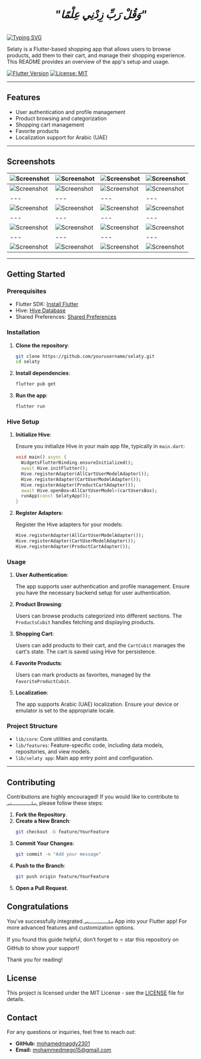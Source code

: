<div align="center">

# *"وَقُلْ رَبِّ زِدْنِي عِلْمًا"*

</div>
<br clear="both">
<a href="https://git.io/typing-svg"><img src="https://readme-typing-svg.demolab.com?font=Protest+Guerrilla&weight=900&size=45&pause=1000&color=F78918&width=835&height=100&lines=سلـــــــتى+%F0%9F%98%8A%E2%9C%8C%EF%B8%8F" alt="Typing SVG" /></a>
<br clear="both">

Selaty is a Flutter-based shopping app that allows users to browse products, add them to their cart, and manage their shopping experience. This README provides an overview of the app's setup and usage.

[![Flutter Version](https://img.shields.io/badge/Flutter-v3.0-blue.svg)](https://flutter.dev/)
[![License: MIT](https://img.shields.io/badge/License-MIT-yellow.svg)](https://opensource.org/licenses/MIT)

---
## Features

- User authentication and profile management
- Product browsing and categorization
- Shopping cart management
- Favorite products
- Localization support for Arabic (UAE)

---
## Screenshots

| ![Screenshot](assets/screenshots/1.png) | ![Screenshot](assets/screenshots/2.png) | ![Screenshot](assets/screenshots/3.png)  | ![Screenshot](assets/screenshots/4.png)  |
|---|---|---|---|
| ![Screenshot](assets/screenshots/5.png) | ![Screenshot](assets/screenshots/6.png) | ![Screenshot](assets/screenshots/7.png)  | ![Screenshot](assets/screenshots/8.png)  |
|---|---|---|---|
| ![Screenshot](assets/screenshots/9.png) | ![Screenshot](assets/screenshots/10.png) | ![Screenshot](assets/screenshots/11.png)  | ![Screenshot](assets/screenshots/12.png)  |
|---|---|---|---|
| ![Screenshot](assets/screenshots/13.png) | ![Screenshot](assets/screenshots/14.png) | ![Screenshot](assets/screenshots/15.png)  | ![Screenshot](assets/screenshots/16.png)  |
|---|---|---|---|
| ![Screenshot](assets/screenshots/17.png) | ![Screenshot](assets/screenshots/18.png) | ![Screenshot](assets/screenshots/19.png)  | ![Screenshot](assets/screenshots/20.png)  |
---

## Getting Started

### Prerequisites

- Flutter SDK: [Install Flutter](https://flutter.dev/docs/get-started/install)
- Hive: [Hive Database](https://pub.dev/packages/hive)
- Shared Preferences: [Shared Preferences](https://pub.dev/packages/shared_preferences)

### Installation

1. **Clone the repository**:

   ```sh
   git clone https://github.com/yourusername/selaty.git
   cd selaty
   ```

2. **Install dependencies**:

   ```sh
   flutter pub get
   ```

3. **Run the app**:

   ```sh
   flutter run
   ```

### Hive Setup

1. **Initialize Hive**:

   Ensure you initialize Hive in your main app file, typically in `main.dart`:

   ```dart
   void main() async {
     WidgetsFlutterBinding.ensureInitialized();
     await Hive.initFlutter();
     Hive.registerAdapter(AllCartUserModelAdapter());
     Hive.registerAdapter(CartUserModelAdapter());
     Hive.registerAdapter(ProductCartAdapter());
     await Hive.openBox<AllCartUserModel>(cartUsersBox);
     runApp(const SelatyApp());
   }
   ```

2. **Register Adapters**:

   Register the Hive adapters for your models:

   ```dart
   Hive.registerAdapter(AllCartUserModelAdapter());
   Hive.registerAdapter(CartUserModelAdapter());
   Hive.registerAdapter(ProductCartAdapter());
   ```

### Usage

1. **User Authentication**:

   The app supports user authentication and profile management. Ensure you have the necessary backend setup for user authentication.

2. **Product Browsing**:

   Users can browse products categorized into different sections. The `ProductsCubit` handles fetching and displaying products.

3. **Shopping Cart**:

   Users can add products to their cart, and the `CartCubit` manages the cart's state. The cart is saved using Hive for persistence.

4. **Favorite Products**:

   Users can mark products as favorites, managed by the `FavoriteProductCubit`.

5. **Localization**:

   The app supports Arabic (UAE) localization. Ensure your device or emulator is set to the appropriate locale.

### Project Structure

- `lib/core`: Core utilities and constants.
- `lib/features`: Feature-specific code, including data models, repositories, and view models.
- `lib/selaty app`: Main app entry point and configuration.

---

## Contributing

Contributions are highly encouraged! If you would like to contribute to `سلـــــــتى`, please follow these steps:

1. **Fork the Repository**.
2. **Create a New Branch**:
   ```bash
   git checkout -b feature/YourFeature
   ```
3. **Commit Your Changes**:
   ```bash
   git commit -m "Add your message"
   ```
4. **Push to the Branch**:
   ```bash
   git push origin feature/YourFeature
   ```
5. **Open a Pull Request**.

## Congratulations

You’ve successfully integrated `سلـــــــتى` App into your Flutter app! For more advanced features and customization options.

If you found this guide helpful, don’t forget to ⭐ star this repository on GitHub to show your support!

Thank you for reading!
## License

This project is licensed under the MIT License - see the [LICENSE](LICENSE) file for details.

## Contact

For any questions or inquiries, feel free to reach out:

- **GitHub:** [mohamedmagdy2301](https://github.com/mohamedmagdy2301)
- **Email:** [mohammedmego15@gmail.com](mohammedmego15@gmail.com)


